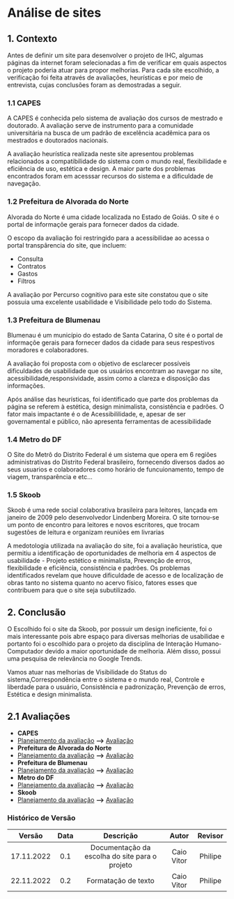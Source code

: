 # Análise de sites

## 1. Contexto
Antes de definir um site para desenvolver o projeto de IHC, algumas páginas da internet foram selecionadas a fim de verificar em quais aspectos o projeto poderia atuar para propor melhorias. Para cada site escolhido, a verificação foi feita através de avaliações, heurísticas e por meio de entrevista, cujas conclusões foram as demostradas a seguir.

### 1.1 CAPES
A CAPES é conhecida pelo sistema de avaliação dos cursos de mestrado e doutorado. A avaliação serve de instrumento para a comunidade universitária na busca de um padrão de excelência acadêmica para os mestrados e doutorados nacionais.

A avaliação heurística realizada neste site apresentou problemas relacionados a compatibilidade do sistema com o mundo real, flexibilidade e eficiência de uso, estética e design. A maior parte dos problemas encontrados foram em acesssar recursos do sistema e a dificuldade de navegação.

### 1.2 Prefeitura de Alvorada do Norte
Alvorada do Norte é uma cidade localizada no Estado de Goiás. O site é o portal de informaçõe gerais para fornecer dados da cidade.

O escopo da avaliação foi restringido para a acessibilidae ao acessa o portal transpârencia do site, que incluem:

- Consulta
- Contratos
- Gastos
- Filtros

A avaliação por Percurso cognitivo para este site constatou que o site possuia uma excelente usabilidade e Visibilidade pelo todo do Sistema.


### 1.3 Prefeitura de Blumenau
Blumenau é um município do estado de Santa Catarina, O site é o portal de informaçõe gerais para fornecer dados da cidade para seus respestivos moradores e colaboradores.

A avaliação foi proposta com o objetivo de esclarecer
possíveis dificuldades de usabilidade que os usuários encontram ao navegar no site, acessibilidade,responsividade, assim como a clareza e disposição das informações.

Após análise das heurísticas, foi identificado que parte dos problemas da página se referem à estética, design minimalista, consistência e padrões. O fator mais impactante é o de Acessibililidade, e, apesar de ser governamental e público, não apresenta ferramentas de acessibilidade

### 1.4 Metro do DF
O Site do Metrô do Distrito Federal é um sistema que opera em 6 regiões administrativas do Distrito Federal brasileiro, fornecendo diversos dados ao seus usuarios e colaboradores como horário de funcuionamento, tempo de viagem, transparência e etc...


### 1.5 Skoob
Skoob é uma rede social colaborativa brasileira para leitores, lançada em janeiro de 2009 pelo desenvolvedor Lindenberg Moreira. O site tornou-se um ponto de encontro para leitores e novos escritores, que trocam sugestões de leitura e organizam reuniões em livrarias


A medotologia utilizada na avaliação do site, foi a avaliação heuristíca, que permitiu a identificação de oportunidades de melhoria em 4 aspectos de usabilidade - Projeto estético e minimalista, Prevenção de erros, flexibilidade e eficiência, consistência e padrões. Os problemas identificados revelam que houve dificuldade de acesso e de localização de obras​ tanto no sistema quanto no acervo físico, fatores esses que contribuem para que o site seja subutilizado.

## 2. Conclusão

<p>O Escolhido foi o site da Skoob, por possuir um design ineficiente, foi o mais interessante pois abre espaço para diversas melhorias de usabilidae e portanto foi o escolhido para o projeto da disciplina de Interação Humano-Computador devido a maior oportunidade de melhoria. Além disso, possui uma pesquisa de relevância no Google Trends.</p>
<p>Vamos atuar nas melhorias de Visibilidade do Status do sistema,Correspondência entre o sistema e o mundo real, Controle e liberdade para o usuário, Consistência e padronização, Prevenção de erros, Estética e design minimalista.</p>

## 2.1 Avaliações
- <strong>CAPES</strong>
- [Planejamento da avaliação](SitesAvaliados/ProjetoParteIndividualPlanejAvaliçãoWildembergSales.pdf) <strong>--></strong> [Avaliação](SitesAvaliados/ProjetoParteIndividualMetodoeAvaliçãoWildembergSales.pdf)
- <strong>Prefeitura de Alvorada do Norte</strong>
- [Planejamento da avaliação](SitesAvaliados/ProjetoParteIndividualPlanejAvaliçãoCaioVitorCarneiroDeOliveir-1.pdf) <strong>--></strong> [Avaliação](SitesAvaliados/ProjetoParteIndividualMetodoeAvaliçãoCaioVitorCarneirodeOliveira.pdf)
- <strong>Prefeitura de Blumenau</strong>
- [Planejamento da avaliação](SitesAvaliados/ProjetoParteIndividualPlanejAvaliçãoLucasLopesRocha.pdf) <strong>--></strong> [Avaliação](SitesAvaliados/PlojetoParteIndividualMetodoeAvaliçãoLucasLopesRocha.pdf)
- <strong>Metro do DF</strong>
- [Planejamento da avaliação](SitesAvaliados/ProjetoParteIndividualPlanejAvaliçãoJoaoPedroAlvesMachado.pdf) <strong>--></strong> [Avaliação](SitesAvaliados/PlojetoParteIndividualMetodoeAvaliçãoJoaoPedroAlvesMachado.pdf)
- <strong>Skoob</strong>
- [Planejamento da avaliação](SitesAvaliados/ProjetoParteIndividualPlanejAvaliçãoHellenFernanda.pdf) <strong>--></strong> [Avaliação](SitesAvaliados/PlojetoParteIndividualMetodoeAvaliçãoHellenFernanda.pdf)

### Histórico de Versão
| Versão | Data | Descrição  | Autor        | Revisor |
|:----------:|:------:|:--------------------:|:-----------------:|:-----------------:|
| 17.11.2022 | 0.1 | Documentação da escolha do site para o projeto | Caio Vitor |Philipe|
| 22.11.2022 | 0.2 | Formatação de texto | Caio Vitor |Philipe|
<div align="justify">

